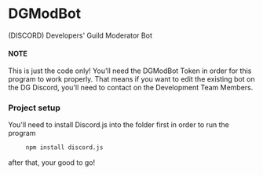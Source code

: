 # DGModBot
(DISCORD) Developers' Guild Moderator Bot
#### NOTE
This is just the code only! You'll need the DGModBot Token in order for this program to work properly. That means if you want to edit the existing bot on the DG Discord, you'll need to contact on the Development Team Members.

### Project setup 
You'll need to install Discord.js into the folder first in order to run the program
```sh
     npm install discord.js
```
after that, your good to go!

